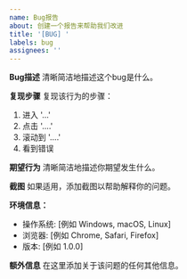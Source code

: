 ```yaml
---
name: Bug报告
about: 创建一个报告来帮助我们改进
title: '[BUG] '
labels: bug
assignees: ''
---
```


**Bug描述**
清晰简洁地描述这个bug是什么。

**复现步骤**
复现该行为的步骤：
1. 进入 '...'
2. 点击 '....'
3. 滚动到 '....'
4. 看到错误

**期望行为**
清晰简洁地描述你期望发生什么。

**截图**
如果适用，添加截图以帮助解释你的问题。

**环境信息：**
 - 操作系统: [例如 Windows, macOS, Linux]
 - 浏览器: [例如 Chrome, Safari, Firefox]
 - 版本: [例如 1.0.0]

**额外信息**
在这里添加关于该问题的任何其他信息。

